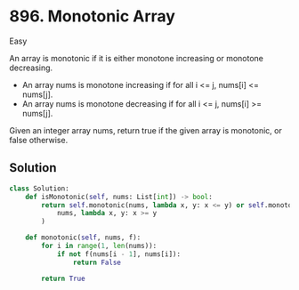 # 896. Monotonic Array

Easy

An array is monotonic if it is either monotone increasing or monotone
decreasing.

- An array nums is monotone increasing if for all i <= j, nums[i] <= nums[j].
- An array nums is monotone decreasing if for all i <= j, nums[i] >= nums[j].

Given an integer array nums, return true if the given array is monotonic, or
false otherwise.

## Solution

```python
class Solution:
    def isMonotonic(self, nums: List[int]) -> bool:
        return self.monotonic(nums, lambda x, y: x <= y) or self.monotonic(
            nums, lambda x, y: x >= y
        )

    def monotonic(self, nums, f):
        for i in range(1, len(nums)):
            if not f(nums[i - 1], nums[i]):
                return False

        return True
```
